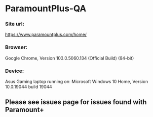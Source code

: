 # ParamountPlus-QA
### Site url:
https://www.paramountplus.com/home/

### Browser:
Google Chrome, Version 103.0.5060.134 (Official Build) (64-bit) 

### Device:
Asus Gaming laptop running on: Microsoft Windows 10 Home, Version 10.0.19044 build 19044

## Please see issues page for issues found with Paramount+
